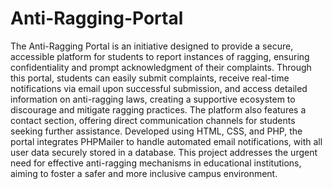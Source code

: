 # Anti-Ragging-Portal

The Anti-Ragging Portal is an initiative designed to provide a secure, accessible platform for students to report instances of ragging, ensuring confidentiality and prompt acknowledgment of their complaints. Through this portal, students can easily submit complaints, receive real-time notifications via email upon successful submission, and access detailed information on anti-ragging laws, creating a supportive ecosystem to discourage and mitigate ragging practices. The platform also features a contact section, offering direct communication channels for students seeking further assistance. Developed using HTML, CSS, and PHP, the portal integrates PHPMailer to handle automated email notifications, with all user data securely stored in a database. This project addresses the urgent need for effective anti-ragging mechanisms in educational institutions, aiming to foster a safer and more inclusive campus environment.
